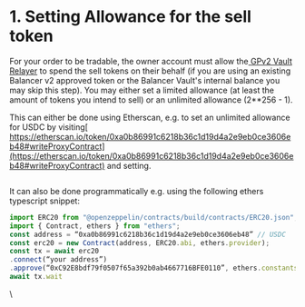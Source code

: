 # 1. Setting Allowance for the sell token

For your order to be tradable, the owner account must allow the[ GPv2 Vault Relayer](https://etherscan.io/address/0xC92E8bdf79f0507f65a392b0ab4667716BFE0110) to spend the sell tokens on their behalf (if you are using an existing Balancer v2 approved token or the Balancer Vault's internal balance you may skip this step). You may either set a limited allowance (at least the amount of tokens you intend to sell) or an unlimited allowance (2\*\*256 - 1).

This can either be done using Etherscan, e.g. to set an unlimited allowance for USDC by visiting[ https://etherscan.io/token/0xa0b86991c6218b36c1d19d4a2e9eb0ce3606eb48#writeProxyContract](https://etherscan.io/token/0xa0b86991c6218b36c1d19d4a2e9eb0ce3606eb48#writeProxyContract) and setting.

<figure><img src="https://lh4.googleusercontent.com/NGTgGkxl564ffoySZvaY8fzZIn_luQ3-ZO2s1SkyOMtecwIweGjFCBukopBdgmY8JaTe6kf3Syx3Fiv_Z8VPmBRtFuuAdQVdPdnYYMmDmA4jCG22VCaT21AxlVkYtwL9cgBsV3OM07q_tGai6lHZB3sQanbF_i1SgVJgT9xz98yZq7izYD3UOgHKPBxRjQ" alt=""><figcaption></figcaption></figure>

It can also be done programmatically e.g. using the following ethers typescript snippet:

```typescript
import ERC20 from "@openzeppelin/contracts/build/contracts/ERC20.json";
import { Contract, ethers } from "ethers";
const address = “0xa0b86991c6218b36c1d19d4a2e9eb0ce3606eb48” // USDC
const erc20 = new Contract(address, ERC20.abi, ethers.provider);
const tx = await erc20
.connect(“your address”)
.approve(“0xC92E8bdf79f0507f65a392b0ab4667716BFE0110”, ethers.constants.MaxUint256);
await tx.wait
```

\
